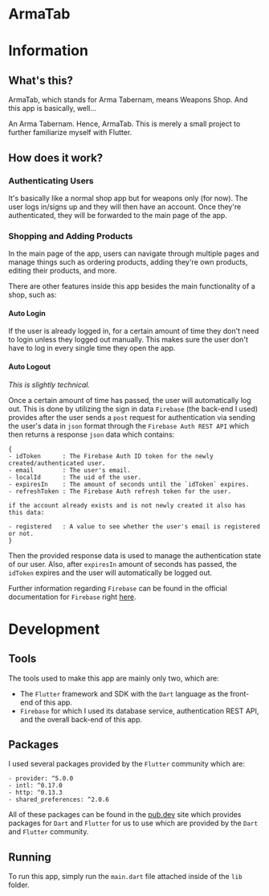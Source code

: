 # ArmaTab

# Information

## What's this?

ArmaTab, which stands for Arma Tabernam, means Weapons Shop. And this app is basically, well...

An Arma Tabernam. Hence, ArmaTab. This is merely a small project to further familiarize myself with Flutter.

## How does it work?

### Authenticating Users

It's basically like a normal shop app but for weapons only (for now). The user logs in/signs up and they will then have an account. Once they're authenticated, they will be forwarded to the main page of the app.

### Shopping and Adding Products

In the main page of the app, users can navigate through multiple pages and manage things such as ordering products, adding they're own products, editing their products, and more. 

There are other features inside this app besides the main functionality of a shop, such as:

#### Auto Login

If the user is already logged in, for a certain amount of time they don't need to login unless they logged out manually. This makes sure the user don't have to log in every single time they open the app.

#### Auto Logout

_This is slightly technical._

Once a certain amount of time has passed, the user will automatically log out. This is done by utilizing the sign in data `Firebase` (the back-end I used) provides after the user sends a `post` request for authentication via sending the user's data in `json` format through the `Firebase Auth REST API` which then returns a response `json` data which contains:

```
{
- idToken      : The Firebase Auth ID token for the newly created/authenticated user.
- email        : The user's email.
- localId      : The uid of the user.
- expiresIn    : The amount of seconds until the `idToken` expires.
- refreshToken : The Firebase Auth refresh token for the user.

if the account already exists and is not newly created it also has this data:

- registered   : A value to see whether the user's email is registered or not.
}
```

Then the provided response data is used to manage the authentication state of our user. Also, after `expiresIn` amount of seconds has passed, the `idToken` expires and the user will automatically be logged out.

Further information regarding `Firebase` can be found in the official documentation for `Firebase` right [here](https://firebase.google.com/docs).

# Development

## Tools

The tools used to make this app are mainly only two, which are:
- The `Flutter` framework and SDK with the `Dart` language as the front-end of this app.
- `Firebase` for which I used its database service, authentication REST API, and the overall back-end of this app.

## Packages

I used several packages provided by the `Flutter` community which are:

```
- provider: ^5.0.0
- intl: ^0.17.0
- http: ^0.13.3
- shared_preferences: ^2.0.6
```

All of these packages can be found in the [pub.dev](https://pub.dev/) site which provides packages for `Dart` and `Flutter` for us to use which are provided by the `Dart` and `Flutter` community.

## Running

To run this app, simply run the `main.dart` file attached inside of the `lib` folder.

